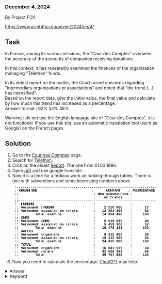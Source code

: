 ### December 4, 2024
By Project FOX

https://www.osint4fun.eu/advent2024/en/4/  

## Task

In France, among its various missions, the "Cour des Comptes" oversees the accuracy of the accounts of companies receiving donations.  

In this context, it has repeatedly examined the finances of the organization managing "Téléthon" funds.  

In its oldest report on the matter, the Court raised concerns regarding "intermediary organizations or associations" and noted that "the trend [...] has intensified".  
Based on the report data, give the initial value, the final value and calculate by how much this trend has increased as a percentage.  
Answer format : 62% 53% 48%  

Warning : do not use the English language site of "Cour des Comptes", it is not functional. If you use this site, use an automatic translation tool (such as Google) on the French pages.  

## Solution

1. Go to the [Cour des Comptes](https://www.ccomptes.fr/fr) page.  
2. Search for [Téléthon](https://www.ccomptes.fr/fr/recherche?search=telethon&sort_by=search_api_relevance&items_per_page=10).  
3. Click on the oldest [Report](https://www.ccomptes.fr/fr/publications/association-francaise-contre-les-myopathies-afm). The one from 01.03.1996.  
4. Open [pdf](https://www.ccomptes.fr/fr/documents/1682) and use google translate.   
5. Now it is a time for a tedious work an looking through tables. There is one with subventions and some interesting numbers above.  
![Subvention table](./assets/subventions.png)  
6. Now you need to calculate the percentage. [ChatGPT](https://chatgpt.com/) may help.  

<details><summary>Answer</summary>40% 34% 15%</details>

<details><summary>Keyword</summary>tricolor scarf</details>